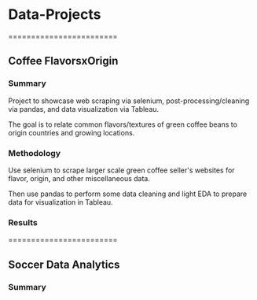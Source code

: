 # Data-Projects

========================

## Coffee FlavorsxOrigin
### Summary
Project to showcase web scraping via selenium, post-processing/cleaning via pandas, and data visualization via Tableau.

The goal is to relate common flavors/textures of green coffee beans to origin countries and growing locations. 

### Methodology
Use selenium to scrape larger scale green coffee seller's websites for flavor, origin, and other miscellaneous data. 

Then use pandas to perform some data cleaning and light EDA to prepare data for visualization in Tableau.

### Results


========================

## Soccer Data Analytics
### Summary

